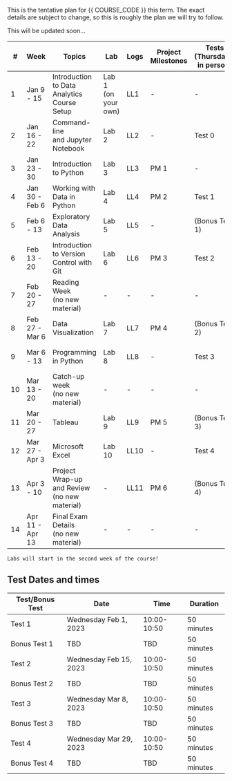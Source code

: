This is the tentative plan for {{ COURSE_CODE }} this term.
The exact details are subject to change, so this is roughly the plan we will try to follow.

This will be updated soon...

<!-- This is the Term 2 schedule -->
| #  | Week            | Topics                                             | Lab                 | Logs | Project Milestones | Tests (Thursdays, in person) | Concepts Tested               |
|----|-----------------|----------------------------------------------------|---------------------|------|--------------------|------------------------------|-------------------------------|
| 1  | Jan 9 - 15      | Introduction to Data Analytics <br /> Course Setup | Lab 1 (on your own) | LL1  | -                  | -                            | -                             |
| 2  | Jan 16 - 22     | Command-line <br /> and Jupyter Notebook           | Lab 2               | LL2  | -                  | Test 0                       | Course policies               |
| 3  | Jan 23 - 30     | Introduction to Python                             | Lab 3               | LL3  | PM 1               | -                            | -                             |
| 4  | Jan 30 - Feb 6  | Working with Data in Python                        | Lab 4               | LL4  | PM 2               | Test 1                       | Command Line and Python       |
| 5  | Feb 6 - 13      | Exploratory Data Analysis                          | Lab 5               | LL5  | -                  | (Bonus Test 1)               | -                             |
| 6  | Feb 13 - 20     | Introduction to Version Control with Git           | Lab 6               | LL6  | PM 3               | Test 2                       | Python and Git                |
| 7  | Feb 20 - 27     | Reading Week <br />(no new material)               | -                   | -    | -                  | -                            | -                             |
| 8  | Feb 27 - Mar 6  | Data Visualization                                 | Lab 7               | LL7  | PM 4               | (Bonus Test 2)               | -                             |
| 9  | Mar 6 - 13      | Programming in Python                              | Lab 8               | LL8  | -                  | Test 3                       | Data Visualization and Pandas |
| 10 | Mar 13 - 20     | Catch-up week <br />(no new material)              | -                   | -    | -                  | -                            | -                             |
| 11 | Mar 20 - 27     | Tableau                                            | Lab 9               | LL9  | PM 5               | (Bonus Test 3)               |                               |
| 12 | Mar 27 - Apr 3  | Microsoft Excel                                    | Lab 10              | LL10 | -                  | Test 4                       | Python Programming and Excel  |
| 13 | Apr 3 - 10      | Project Wrap-up and Review <br />(no new material) | -                   | LL11 | PM 6               | (Bonus Test 4)               | -                             |
| 14 | Apr 11 - Apr 13 | Final Exam Details <br />(no new material)         | -                   | -    | -                  | -                            | -                             |

```{note}
Labs will start in the second week of the course!
```

## Test Dates and times

| Test/Bonus Test | Date                   | Time        | Duration   |
|-----------------|------------------------|-------------|------------|
| Test 1          | Wednesday Feb 1, 2023  | 10:00-10:50 | 50 minutes |
| Bonus Test 1    | TBD                    | TBD         | 50 minutes |
| Test 2          | Wednesday Feb 15, 2023 | 10:00-10:50 | 50 minutes |
| Bonus Test 2    | TBD                    | TBD         | 50 minutes |
| Test 3          | Wednesday Mar 8, 2023  | 10:00-10:50 | 50 minutes |
| Bonus Test 3    | TBD                    | TBD         | 50 minutes |
| Test 4          | Wednesday Mar 29, 2023 | 10:00-10:50 | 50 minutes |
| Bonus Test 4    | TBD                    | TBD         | 50 minutes |


<!-- This is the Term 1 schedule -->

<!--
| #  | Week            | Topics                                             | Lab                 | Logs | Project Milestones | Tests (Thursdays, in person) | Concepts Tested              |
|----|-----------------|----------------------------------------------------|---------------------|------|--------------------|------------------------------|------------------------------|
| 1  | Sept 6-11       | Introduction to Data Analytics <br /> Course Setup | Lab 1 (on your own) | LL1  | -                  | -                            | -                            |
| 2  | Sept 12-18      | Command-line <br /> and Jupyter Notebook           | Lab 2               | LL2  | -                  | Test 0                       | Course policies              |
| 3  | Sept 19-25      | Introduction to Version Control with Git           | Lab 3               | LL3  | -                  | -                            | -                            |
| 4  | Sept 26 - Oct 2 | Introduction to Python                             | Lab 4               | LL4  | PM 1               | Test 1                       | Command Line and Git         |
| 5  | Oct 3 - 9       | Working with Data in Python                        | Lab 5               | LL5  | -                  | (Bonus Test 1)               | -                            |
| 6  | Oct 10 - 16     | Rest and Catchup <br />(no new material)           | -                   | -    | PM 2               | -                            | -                            |
| 7  | Oct 17 - 23     | Programming in Python                              | Lab 6               | LL6  | -                  | -                            | -                            |
| 8  | Oct 24 - 30     | Data Visualization                                 | Lab 7               | LL7  |                    | Test 2                       | Python Programming           |
| 9  | Oct 31 - Nov 6  | Exploratory Data Analysis                          | Lab 8               | LL8  | PM 3               | (Bonus Test 2)               | -                            |
| 10 | Nov 7 - 13      | Reading week <br />(no new material)               | -                   | -    | -                  | -                            | -                            |
| 11 | Nov 14 - 20     | Tableau                                            | Lab 9               | LL9  | PM 4               | Test 3                       | Python and Pandas            |
| 12 | Nov 21 - 27     | Microsoft Excel                                    | Lab 10              | LL10 | -                  | (Bonus Test 3)               | -                            |
| 13 | Nov 28 - Dec 4  | Project Wrap-up and Review <br />(no new material) | -                   | LL11 | PM 5               | Test 4                       | Data Visualization and Excel |
| 14 | Dec 5 - Dec 8   | Final Exam Details <br />(no new material)         | -                   | -    | -                  | (Bonus Test 4)               | -                            |
-->